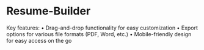# Resume-Builder
Key features:  • Drag-and-drop functionality for easy customization • Export options for various file formats (PDF, Word, etc.) • Mobile-friendly design for easy access on the go
